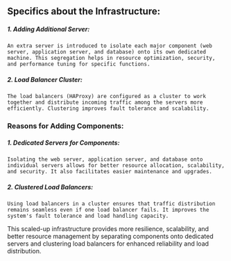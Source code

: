 ## Specifics about the Infrastructure:
##### 1. Adding Additional Server:
    An extra server is introduced to isolate each major component (web server, application server, and database) onto its own dedicated machine. This segregation helps in resource optimization, security, and performance tuning for specific functions.
##### 2. Load Balancer Cluster:
    The load balancers (HAProxy) are configured as a cluster to work together and distribute incoming traffic among the servers more efficiently. Clustering improves fault tolerance and scalability.

### Reasons for Adding Components:
##### 1. Dedicated Servers for Components:
    Isolating the web server, application server, and database onto individual servers allows for better resource allocation, scalability, and security. It also facilitates easier maintenance and upgrades.

##### 2. Clustered Load Balancers:
    Using load balancers in a cluster ensures that traffic distribution remains seamless even if one load balancer fails. It improves the system's fault tolerance and load handling capacity.


This scaled-up infrastructure provides more resilience, scalability, and better resource management by separating components onto dedicated servers and clustering load balancers for enhanced reliability and load distribution.
